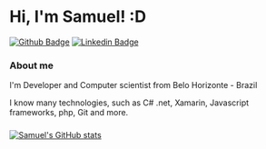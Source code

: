 # Hi, I'm Samuel! :D

[![Github Badge](https://img.shields.io/badge/-Github-000?style=flat-square&logo=Github&logoColor=white&link=https://github.com/samuelsoares27)](https://github.com/samuelsoares27)
[![Linkedin Badge](https://img.shields.io/badge/-LinkedIn-blue?style=flat-square&logo=Linkedin&logoColor=white&link=https://www.linkedin.com/in/samuel-soares-guimarães-81077b173/)](https://www.linkedin.com/in/samuel-soares-guimarães-81077b173/)


### About me

I'm Developer and Computer scientist from Belo Horizonte - Brazil

I know many technologies, such as C# .net, Xamarin, Javascript frameworks, php, Git and more.

###

[![Samuel's GitHub stats](https://github-readme-stats.vercel.app/api?username=samuelsoares27)](https://github.com/samuelsoares27/github-readme-stats)